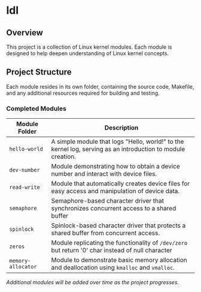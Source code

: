 # ldl

## Overview
This project is a collection of Linux kernel modules. Each module is designed to help deepen understanding of Linux kernel concepts.

## Project Structure
Each module resides in its own folder, containing the source code, Makefile, and any additional resources required for building and testing.

### Completed Modules
| Module Folder                 | Description                                                                                     |
|-------------------------------|-------------------------------------------------------------------------------------------------|
| `hello-world`                 | A simple module that logs "Hello, world!" to the kernel log, serving as an introduction to module creation. |
| `dev-number`                  | Module demonstrating how to obtain a device number and interact with device files.              |
| `read-write`                  | Module that automatically creates device files for easy access and manipulation of device data. |
| `semaphore`                   | Semaphore-based character driver that synchronizes concurrent access to a shared buffer         |
| `spinlock`                    | Spinlock-based character driver that protects a shared buffer from concurrent access.           |
| `zeros`                       | Module replicating the functionality of `/dev/zero` but return '0' char instead of null character |
| `memory-allocator`            | Module to demonstrate basic memory allocation and deallocation using `kmalloc` and `vmalloc`.    |

*Additional modules will be added over time as the project progresses.*
